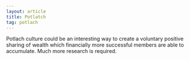 ```yaml
---
layout: article
title: Potlatch
tag: potlach
---
```

Potlach culture could be an interesting way to create a voluntary positive sharing of wealth which financially more successful members are able to accumulate. Much more research is required.
